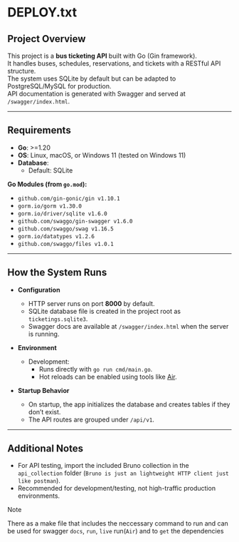 # DEPLOY.txt

## Project Overview

This project is a **bus ticketing API** built with Go (Gin framework).  
It handles buses, schedules, reservations, and tickets with a RESTful API structure.  
The system uses SQLite by default but can be adapted to PostgreSQL/MySQL for production.  
API documentation is generated with Swagger and served at `/swagger/index.html`.

---

## Requirements

- **Go**: >=1.20
- **OS**: Linux, macOS, or Windows 11 (tested on Windows 11)
- **Database**:
  - Default: SQLite

**Go Modules (from `go.mod`):**

- `github.com/gin-gonic/gin v1.10.1`
- `gorm.io/gorm v1.30.0`
- `gorm.io/driver/sqlite v1.6.0`
- `github.com/swaggo/gin-swagger v1.6.0`
- `github.com/swaggo/swag v1.16.5`
- `gorm.io/datatypes v1.2.6`
- `github.com/swaggo/files v1.0.1`

---

## How the System Runs

- **Configuration**
  - HTTP server runs on port **8000** by default.
  - SQLite database file is created in the project root as `ticketings.sqlite3`.
  - Swagger docs are available at `/swagger/index.html` when the server is running.

- **Environment**
  - Development:
    - Runs directly with `go run cmd/main.go`.
    - Hot reloads can be enabled using tools like [Air](https://github.com/cosmtrek/air).

- **Startup Behavior**
  - On startup, the app initializes the database and creates tables if they don’t exist.
  - The API routes are grouped under `/api/v1`.

---

## Additional Notes

- For API testing, import the included Bruno collection in the `api_collection` folder (`Bruno is just an lightweight HTTP client just like postman`).
- Recommended for development/testing, not high-traffic production environments.

> [!NOTE]
>
> There as a make file that includes the neccessary command to run and can be used for swagger `docs`, `run`, `live` run(`Air`) and to `get` the dependencies
